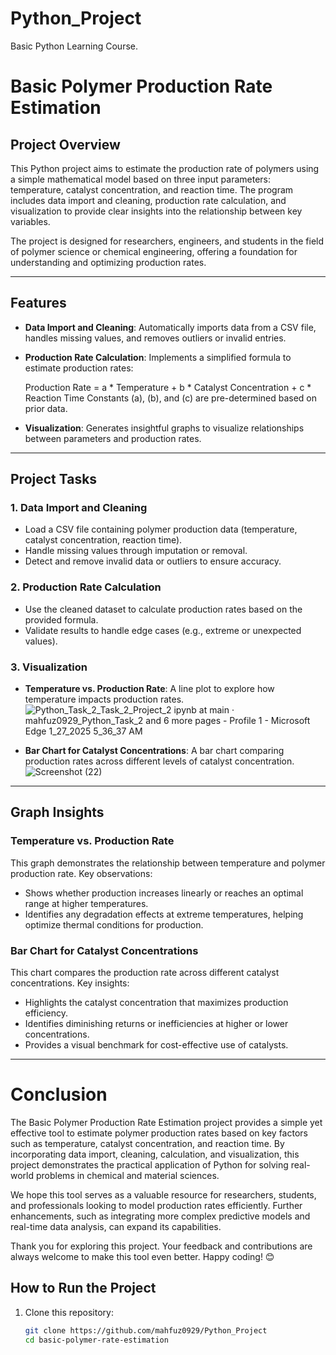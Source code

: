 # Python_Project
Basic Python Learning Course.
# Basic Polymer Production Rate Estimation

## Project Overview
This Python project aims to estimate the production rate of polymers using a simple mathematical model based on three input parameters: temperature, catalyst concentration, and reaction time. The program includes data import and cleaning, production rate calculation, and visualization to provide clear insights into the relationship between key variables.

The project is designed for researchers, engineers, and students in the field of polymer science or chemical engineering, offering a foundation for understanding and optimizing production rates.

---

## Features
- **Data Import and Cleaning**: Automatically imports data from a CSV file, handles missing values, and removes outliers or invalid entries.
- **Production Rate Calculation**: Implements a simplified formula to estimate production rates:
  
  Production Rate = a * Temperature + b * Catalyst Concentration + c * Reaction Time
  Constants \(a\), \(b\), and \(c\) are pre-determined based on prior data.
- **Visualization**: Generates insightful graphs to visualize relationships between parameters and production rates.

---

## Project Tasks

### 1. Data Import and Cleaning
- Load a CSV file containing polymer production data (temperature, catalyst concentration, reaction time).
- Handle missing values through imputation or removal.
- Detect and remove invalid data or outliers to ensure accuracy.

### 2. Production Rate Calculation
- Use the cleaned dataset to calculate production rates based on the provided formula.
- Validate results to handle edge cases (e.g., extreme or unexpected values).

### 3. Visualization
- **Temperature vs. Production Rate**: A line plot to explore how temperature impacts production rates. ![Python_Task_2_Task_2_Project_2 ipynb at main · mahfuz0929_Python_Task_2 and 6 more pages - Profile 1 - Microsoft​ Edge 1_27_2025 5_36_37 AM](https://github.com/user-attachments/assets/64987fb9-57ed-4550-9010-126e51f6a57b)

- **Bar Chart for Catalyst Concentrations**: A bar chart comparing production rates across different levels of catalyst concentration. ![Screenshot (22)](https://github.com/user-attachments/assets/63c0530f-c21b-4f64-8435-7d65fd66dab6)


---

## Graph Insights

### Temperature vs. Production Rate
This graph demonstrates the relationship between temperature and polymer production rate. Key observations:
- Shows whether production increases linearly or reaches an optimal range at higher temperatures.
- Identifies any degradation effects at extreme temperatures, helping optimize thermal conditions for production.

### Bar Chart for Catalyst Concentrations
This chart compares the production rate across different catalyst concentrations. Key insights:
- Highlights the catalyst concentration that maximizes production efficiency.
- Identifies diminishing returns or inefficiencies at higher or lower concentrations.
- Provides a visual benchmark for cost-effective use of catalysts.

---
# Conclusion
The Basic Polymer Production Rate Estimation project provides a simple yet effective tool to estimate polymer production rates based on key factors such as temperature, catalyst concentration, and reaction time. By incorporating data import, cleaning, calculation, and visualization, this project demonstrates the practical application of Python for solving real-world problems in chemical and material sciences.

We hope this tool serves as a valuable resource for researchers, students, and professionals looking to model production rates efficiently. Further enhancements, such as integrating more complex predictive models and real-time data analysis, can expand its capabilities.

Thank you for exploring this project. Your feedback and contributions are always welcome to make this tool even better. Happy coding! 😊
## How to Run the Project
1. Clone this repository:
   ```bash
   git clone https://github.com/mahfuz0929/Python_Project
   cd basic-polymer-rate-estimation
